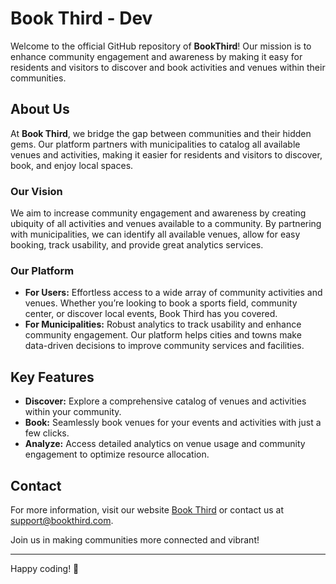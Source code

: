 # Book Third - Dev

Welcome to the official GitHub repository of **BookThird**! Our mission is to enhance community engagement and awareness by making it easy for residents and visitors to discover and book activities and venues within their communities. 

## About Us

At **Book Third**, we bridge the gap between communities and their hidden gems. Our platform partners with municipalities to catalog all available venues and activities, making it easier for residents and visitors to discover, book, and enjoy local spaces. 

### Our Vision

We aim to increase community engagement and awareness by creating ubiquity of all activities and venues available to a community. By partnering with municipalities, we can identify all available venues, allow for easy booking, track usability, and provide great analytics services.

### Our Platform

- **For Users:** Effortless access to a wide array of community activities and venues. Whether you’re looking to book a sports field, community center, or discover local events, Book Third has you covered.
- **For Municipalities:** Robust analytics to track usability and enhance community engagement. Our platform helps cities and towns make data-driven decisions to improve community services and facilities.

## Key Features

- **Discover:** Explore a comprehensive catalog of venues and activities within your community.
- **Book:** Seamlessly book venues for your events and activities with just a few clicks.
- **Analyze:** Access detailed analytics on venue usage and community engagement to optimize resource allocation.

## Contact

For more information, visit our website [Book Third](https://www.bookthird.com) or contact us at [support@bookthird.com](mailto:support@bookthird.com).

Join us in making communities more connected and vibrant!

---

Happy coding! 🚀
